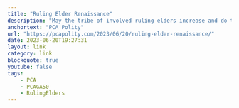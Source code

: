 ```yaml
---
title: "Ruling Elder Renaissance"
description: "May the tribe of involved ruling elders increase and do their part to preserve the PCA in faithfulness to the Scriptures, the Reformed faith, and the Great Commission. -- Brad Isbell"
anchortext: "PCA Polity"
url: "https://pcapolity.com/2023/06/20/ruling-elder-renaissance/"
date: 2023-06-20T19:27:31
layout: link
category: link
blockquote: true
youtube: false
tags:
    - PCA
    - PCAGA50
    - RulingElders
---
```

